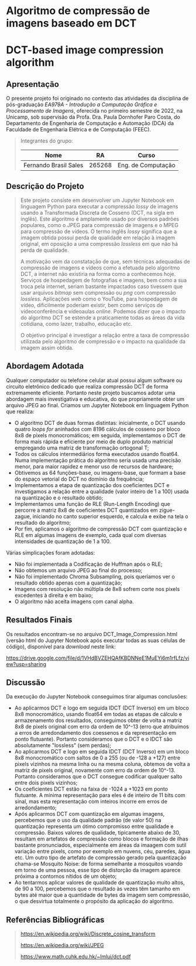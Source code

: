 # Algoritmo de compressão de imagens baseado em DCT
# DCT-based image compression algorithm

## Apresentação

O presente projeto foi originado no contexto das atividades da disciplina de pós-graduação *EA979A - Introdução a Computação Gráfica e Processamento de Imagens*, oferecida no primeiro semestre de 2022, na Unicamp, sob supervisão da Profa. Dra. Paula Dornhofer Paro Costa, do Departamento de Engenharia de Computação e Automação (DCA) da Faculdade de Engenharia Elétrica e de Computação (FEEC).

> Integrantes do grupo:
> 
> |Nome  | RA | Curso|
> |--|--|--|
> | Fernando Brasil Sales  | 265268  | Eng. de Computação |


## Descrição do Projeto
> Este projeto consiste em desenvolver um Jupyter Notebook em linguagem Python para executar a compressão *lossy* de imagens usando a Transformada Discreta de Cosseno (DCT, na sigla em inglês). Este algoritmo é amplamente usado por diversos padrões populares, como o JPEG para compressão de imagens e o MPEG para compressão de vídeos. O termo inglês *lossy* significa que a imagem obtida possui perda de qualidade em relação à imagem original, em oposição a uma compressão *lossless* em que não há perda de qualidade.
> 
> A motivação vem da constatação de que, sem técnicas adequadas de compressão de imagens e vídeos como a efetuada pelo algoritmo DCT, a internet não existiria na forma como a conhecemos hoje. Serviços de hospedagem de fotografias e imagens, bem como a sua troca pela internet, seriam bastante impactados caso tivessem que usar arquivos *bitmap* sem compressão ou *png* com compressão *lossless*. Aplicações *web* como o YouTube, para hospedagem de vídeo, dificilmente poderiam existir, bem como serviços de vídeoconferência e vídeoaulas *online*. Podemos dizer que o impacto do algoritmo DCT se estende a praticamente todas as áreas da vida cotidiana, como lazer, trabalho, educação etc.
> 
> O objetivo principal é investigar a relação entre a taxa de compressão utilizada pelo algoritmo de compressão e o impacto na qualidade da imagem assim obtida.


## Abordagem Adotada
Qualquer computador ou telefone celular atual possui algum software ou circuito eletrônico dedicado que realiza compressão DCT de forma extremamente eficiente. Portanto neste projeto buscamos adotar uma abordagem mais investigativa e educativa, do que propriamente obter um arquivo JPEG ao final. Criamos um Jupyter Notebook em linguagem Python que realiza:

- O algoritmo DCT de duas formas distintas: inicialmente, o DCT usando quatro *loops for* aninhados com 8196 cálculos de cosseno por bloco 8x8 de pixels monocromáticos; em seguida, implementamos o DCT de forma mais rápida e eficiente por meio de duplo produto matricial empregando uma matriz de transformação ortogonal T;
- Todos os cálculos intermediários forma executados usando float64. Numa implementação prática do algoritmo seria usada uma precisão menor, para maior rapidez e menor uso de recursos de hardware;
- Obtivemos as 64 funções-base, ou imagens-base, que formam a base do espaço vetorial do DCT no domínio da frequência;
- Implementamos a etapa de quantização dos coeficientes DCT e investigamos a relação entre a qualidade (valor inteiro de 1 a 100) usada na quantização e o resultado obtido;
- Implementamos uma função de RLE (Run-Length Encoding) que percorre a matriz 8x8 de coeficientes DCT quantizados em zigue-zague, iniciando no canto superior esquerdo, e calcula e exibe na tela o resultado do algoritmo;
- Por fim, aplicamos o algoritmo de compressão DCT com quantização e RLE em algumas imagens de exemplo, cada qual com diversas intensidades de quantização de 1 a 100.

Várias simplicações foram adotadas:

- Não foi implementada a Codificação de Huffman após o RLE;
- Não obtemos um arquivo JPEG ao final do processo;
- Não foi implementado Chroma Subsampling, pois queríamos ver o resultado obtido apenas com a quantização;
- Imagens com resolução não múltipla de 8x8 sofrem corte nos pixels excedentes à direita e em baixo;
- O algoritmo não aceita imagens com canal alpha.


## Resultados Finais
Os resultados encontram-se no arquivo DCT_Image_Compression.html (versão html do Jupyter Notebook após executar todas as suas células de código), disponível para *download* neste link:

https://drive.google.com/file/d/1VHdBVZEHQAfKBDNNeE1MuEYi6m1rfLfz/view?usp=sharing


## Discussão
Da execução do Jupyter Notebook conseguimos tirar algumas conclusões:

- Ao aplicarmos DCT e logo em seguida IDCT (DCT Inverso) em um bloco 8x8 monocromático, usando float64 em todas as etapas de cálculo e armazenamento dos resultados, conseguimos obter de volta a matriz 8x8 de pixels original com erro da ordem de 10^-13 (erro que atribuímos a erros de arredondamento dos coessenos e da representação em ponto flutuante). Portanto consideramos que o DCT e o IDCT são absolutamente "lossless" (sem perdas);
- Ao aplicarmos DCT e logo em seguida IDCT (DCT Inverso) em um bloco 8x8 monocromático com saltos de 0 a 255 (ou de -128 a +127) entre pixels vizinhos na mesma linha ou na mesma coluna, obtemos de volta a matriz de pixels original, novamente com erro da ordem de 10^-13. Portanto consideramos que o DCT consegue codificar qualquer salto entre dois pixels vizinhos;
- Os coeficientes DCT estão na faixa de -1024 a +1023 em ponto flutuante. A mínima representação para eles é de inteiro de 11 bits com sinal, mas esta representação com inteiros incorre em erros de arredondamento;
- Após aplicarmos DCT com quantização em algumas imagens, percebemos que o uso da qualidade padrão (de valor 50) na quantização representa um ótimo compromisso entre qualidade e compressão. Baixos valores de qualidade, tipicamente abaixo de 30, resultam em artefatos de compressão como blocos e formação de ilhas bastante pronunciados, especialmente em áreas da imaagem com sutil variação entre pixels, como por exemplo em nuvens, céu, paredes, água etc. Um outro tipo de artefato de compressão gerado pela quantização chama-se Mosquito Noise: de forma semelhante a mosquitos voando em torno de uma pessoa, esse tipo de distorção da imagem aparece próxima a contornos nítidos de um objeto;
- Ao tentarmos aplicar valores de qualidade de quantização muito altos, de 90 a 100, percebemos que o resultado às vezes têm tamanho em bytes até maior que a quantidade de bytes da imagem sem compressão, o que desvirtua totalmente o propósito da aplicação do algoritmo.



## Referências Bibliográficas
> https://en.wikipedia.org/wiki/Discrete_cosine_transform
> 
> https://en.wikipedia.org/wiki/JPEG
> 
> https://www.math.cuhk.edu.hk/~lmlui/dct.pdf
